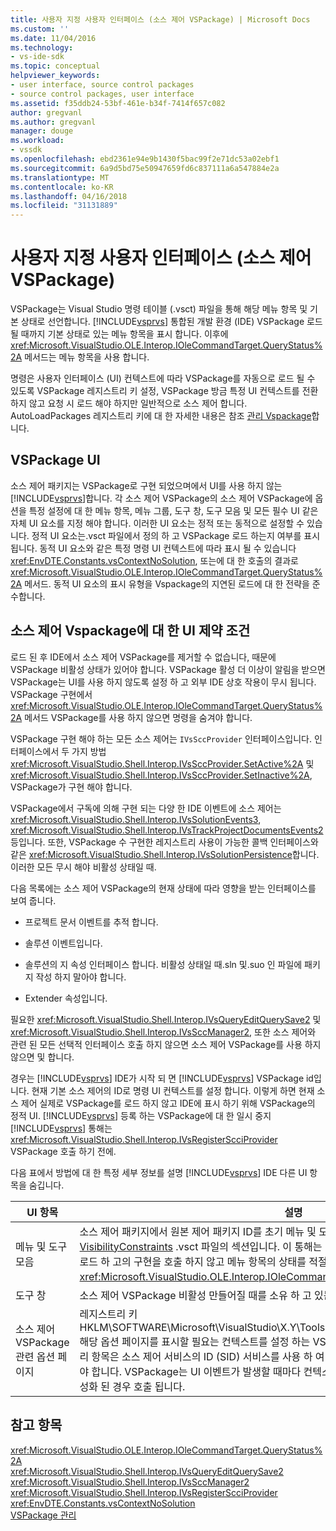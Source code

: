 ```yaml
---
title: 사용자 지정 사용자 인터페이스 (소스 제어 VSPackage) | Microsoft Docs
ms.custom: ''
ms.date: 11/04/2016
ms.technology:
- vs-ide-sdk
ms.topic: conceptual
helpviewer_keywords:
- user interface, source control packages
- source control packages, user interface
ms.assetid: f35ddb24-53bf-461e-b34f-7414f657c082
author: gregvanl
ms.author: gregvanl
manager: douge
ms.workload:
- vssdk
ms.openlocfilehash: ebd2361e94e9b1430f5bac99f2e71dc53a02ebf1
ms.sourcegitcommit: 6a9d5bd75e50947659fd6c837111a6a547884e2a
ms.translationtype: MT
ms.contentlocale: ko-KR
ms.lasthandoff: 04/16/2018
ms.locfileid: "31131889"
---
```

# <a name="custom-user-interface-source-control-vspackage"></a>사용자 지정 사용자 인터페이스 (소스 제어 VSPackage)
VSPackage는 Visual Studio 명령 테이블 (.vsct) 파일을 통해 해당 메뉴 항목 및 기본 상태로 선언합니다. [!INCLUDE[vsprvs](../../code-quality/includes/vsprvs_md.md)] 통합된 개발 환경 (IDE) VSPackage 로드 될 때까지 기본 상태로 있는 메뉴 항목을 표시 합니다. 이후에 <xref:Microsoft.VisualStudio.OLE.Interop.IOleCommandTarget.QueryStatus%2A> 메서드는 메뉴 항목을 사용 합니다.  
  
 명령은 사용자 인터페이스 (UI) 컨텍스트에 따라 VSPackage를 자동으로 로드 될 수 있도록 VSPackage 레지스트리 키 설정, VSPackage 방금 특정 UI 컨텍스트를 전환 하지 않고 요청 시 로드 해야 하지만 일반적으로 소스 제어 합니다. AutoLoadPackages 레지스트리 키에 대 한 자세한 내용은 참조 [관리 Vspackage](../../extensibility/managing-vspackages.md)합니다.  
  
## <a name="vspackage-ui"></a>VSPackage UI  
 소스 제어 패키지는 VSPackage로 구현 되었으며에서 UI를 사용 하지 않는 [!INCLUDE[vsprvs](../../code-quality/includes/vsprvs_md.md)]합니다. 각 소스 제어 VSPackage의 소스 제어 VSPackage에 옵션을 특정 설정에 대 한 메뉴 항목, 메뉴 그룹, 도구 창, 도구 모음 및 모든 필수 UI 같은 자체 UI 요소를 지정 해야 합니다. 이러한 UI 요소는 정적 또는 동적으로 설정할 수 있습니다. 정적 UI 요소는.vsct 파일에서 정의 하 고 VSPackage 로드 하는지 여부를 표시 됩니다. 동적 UI 요소와 같은 특정 명령 UI 컨텍스트에 따라 표시 될 수 있습니다 <xref:EnvDTE.Constants.vsContextNoSolution>, 또는에 대 한 호출의 결과로 <xref:Microsoft.VisualStudio.OLE.Interop.IOleCommandTarget.QueryStatus%2A> 메서드. 동적 UI 요소의 표시 유형을 Vspackage의 지연된 로드에 대 한 전략을 준수합니다.  
  
## <a name="ui-constraints-on-source-control-vspackages"></a>소스 제어 Vspackage에 대 한 UI 제약 조건  
 로드 된 후 IDE에서 소스 제어 VSPackage를 제거할 수 없습니다, 때문에 VSPackage 비활성 상태가 있어야 합니다. VSPackage 활성 더 이상이 알림을 받으면 VSPackage는 UI를 사용 하지 않도록 설정 하 고 외부 IDE 상호 작용이 무시 됩니다. VSPackage 구현에서 <xref:Microsoft.VisualStudio.OLE.Interop.IOleCommandTarget.QueryStatus%2A> 메서드 VSPackage를 사용 하지 않으면 명령을 숨겨야 합니다.  
  
 VSPackage 구현 해야 하는 모든 소스 제어는 `IVsSccProvider` 인터페이스입니다. 인터페이스에서 두 가지 방법 <xref:Microsoft.VisualStudio.Shell.Interop.IVsSccProvider.SetActive%2A> 및 <xref:Microsoft.VisualStudio.Shell.Interop.IVsSccProvider.SetInactive%2A>, VSPackage가 구현 해야 합니다.  
  
 VSPackage에서 구독에 의해 구현 되는 다양 한 IDE 이벤트에 소스 제어는 <xref:Microsoft.VisualStudio.Shell.Interop.IVsSolutionEvents3>, <xref:Microsoft.VisualStudio.Shell.Interop.IVsTrackProjectDocumentsEvents2>등입니다. 또한, VSPackage 수 구현한 레지스트리 사용이 가능한 콜백 인터페이스와 같은 <xref:Microsoft.VisualStudio.Shell.Interop.IVsSolutionPersistence>합니다. 이러한 모든 무시 해야 비활성 상태일 때.  
  
 다음 목록에는 소스 제어 VSPackage의 현재 상태에 따라 영향을 받는 인터페이스를 보여 줍니다.  
  
-   프로젝트 문서 이벤트를 추적 합니다.  
  
-   솔루션 이벤트입니다.  
  
-   솔루션의 지 속성 인터페이스 합니다. 비활성 상태일 때.sln 및.suo 인 파일에 패키지 작성 하지 말아야 합니다.  
  
-   Extender 속성입니다.  
  
 필요한 <xref:Microsoft.VisualStudio.Shell.Interop.IVsQueryEditQuerySave2> 및 <xref:Microsoft.VisualStudio.Shell.Interop.IVsSccManager2>, 또한 소스 제어와 관련 된 모든 선택적 인터페이스 호출 하지 않으면 소스 제어 VSPackage를 사용 하지 않으면 및 합니다.  
  
 경우는 [!INCLUDE[vsprvs](../../code-quality/includes/vsprvs_md.md)] IDE가 시작 되 면 [!INCLUDE[vsprvs](../../code-quality/includes/vsprvs_md.md)] VSPackage id입니다. 현재 기본 소스 제어의 ID로 명령 UI 컨텍스트를 설정 합니다. 이렇게 하면 현재 소스 제어 실제로 VSPackage를 로드 하지 않고 IDE에 표시 하기 위해 VSPackage의 정적 UI. [!INCLUDE[vsprvs](../../code-quality/includes/vsprvs_md.md)] 등록 하는 VSPackage에 대 한 일시 중지 [!INCLUDE[vsprvs](../../code-quality/includes/vsprvs_md.md)] 통해는 <xref:Microsoft.VisualStudio.Shell.Interop.IVsRegisterScciProvider> VSPackage 호출 하기 전에.  
  
 다음 표에서 방법에 대 한 특정 세부 정보를 설명 [!INCLUDE[vsprvs](../../code-quality/includes/vsprvs_md.md)] IDE 다른 UI 항목을 숨깁니다.  
  
|UI 항목|설명|  
|-------------|-----------------|  
|메뉴 및 도구 모음|소스 제어 패키지에서 원본 제어 패키지 ID를 초기 메뉴 및 도구 모음 표시 상태를 설정 해야 합니다는 [VisibilityConstraints](../../extensibility/visibilityconstraints-element.md) .vsct 파일의 섹션입니다. 이 통해는 [!INCLUDE[vsprvs](../../code-quality/includes/vsprvs_md.md)] IDE는 VSPackage를 로드 하 고의 구현을 호출 하지 않고 메뉴 항목의 상태를 적절 하 게 설정 하는 <xref:Microsoft.VisualStudio.OLE.Interop.IOleCommandTarget.QueryStatus%2A> 메서드.|  
|도구 창|소스 제어 VSPackage 비활성 만들어질 때를 소유 하 고 있는 모든 도구 창을 숨깁니다.|  
|소스 제어 VSPackage 관련 옵션 페이지|레지스트리 키 HKLM\SOFTWARE\Microsoft\VisualStudio\X.Y\ToolsOptionsPages\VisibilityCmdUIContexts 해당 옵션 페이지를 표시할 필요는 컨텍스트를 설정 하는 VSPackage를 수 있습니다. 이 키의 레지스트리 항목은 소스 제어 서비스의 ID (SID) 서비스를 사용 하 여 1의 DWORD 값을 할당 하 여 만들 수 있어야 합니다. VSPackage는 UI 이벤트가 발생할 때마다 컨텍스트에서 VSPackage 등록 된 소스 제어 활성화 된 경우 호출 됩니다.|  
  
## <a name="see-also"></a>참고 항목  
 <xref:Microsoft.VisualStudio.OLE.Interop.IOleCommandTarget.QueryStatus%2A>   
 <xref:Microsoft.VisualStudio.Shell.Interop.IVsQueryEditQuerySave2>   
 <xref:Microsoft.VisualStudio.Shell.Interop.IVsSccManager2>   
 <xref:Microsoft.VisualStudio.Shell.Interop.IVsRegisterScciProvider>   
 <xref:EnvDTE.Constants.vsContextNoSolution>   
 [VSPackage 관리](../../extensibility/managing-vspackages.md)